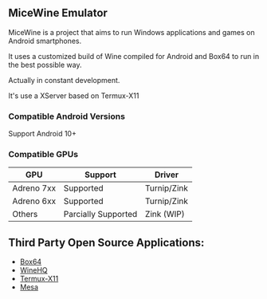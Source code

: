## MiceWine Emulator

MiceWine is a project that aims to run Windows applications and games on Android smartphones.

It uses a customized build of Wine compiled for Android and Box64 to run in the best possible way.

Actually in constant development.

It's use a XServer based on Termux-X11 

### Compatible Android Versions

Support Android 10+

### Compatible GPUs

| GPU        | Support             | Driver            |
|------------|---------------------|-------------------|
| Adreno 7xx | Supported           | Turnip/Zink       |
| Adreno 6xx | Supported           | Turnip/Zink       |
| Others     | Parcially Supported | Zink (WIP)        |

## Third Party Open Source Applications:

- [Box64](https://github.com/ptitSeb/box64)
- [WineHQ](https://gitlab.winehq.org/wine/wine)
- [Termux-X11](https://github.com/termux/termux-x11)
- [Mesa](https://gitlab.freedesktop.org/mesa/mesa)

